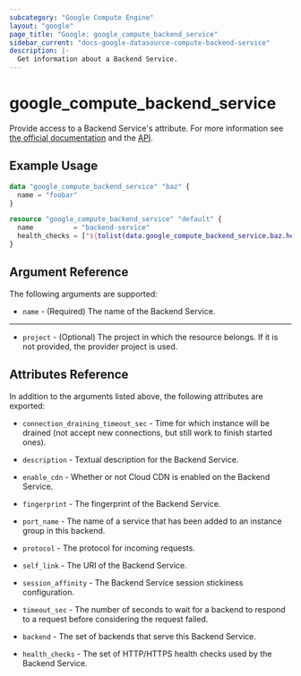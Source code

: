 ```yaml
---
subcategory: "Google Compute Engine"
layout: "google"
page_title: "Google: google_compute_backend_service"
sidebar_current: "docs-google-datasource-compute-backend-service"
description: |-
  Get information about a Backend Service.
---
```


# google\_compute\_backend\_service

Provide access to a Backend Service's attribute. For more information
see [the official documentation](https://cloud.google.com/compute/docs/load-balancing/http/backend-service)
and the [API](https://cloud.google.com/compute/docs/reference/latest/backendServices).

## Example Usage

```tf
data "google_compute_backend_service" "baz" {
  name = "foobar"
}

resource "google_compute_backend_service" "default" {
  name          = "backend-service"
  health_checks = ["${tolist(data.google_compute_backend_service.baz.health_checks)[0]}"]
}
```

## Argument Reference

The following arguments are supported:

* `name` - (Required) The name of the Backend Service.

- - -

* `project` - (Optional) The project in which the resource belongs. If it is not provided, the provider project is used.

## Attributes Reference

In addition to the arguments listed above, the following attributes are exported:

* `connection_draining_timeout_sec` - Time for which instance will be drained (not accept new connections, but still work to finish started ones).

* `description` - Textual description for the Backend Service.

* `enable_cdn` - Whether or not Cloud CDN is enabled on the Backend Service.

* `fingerprint` - The fingerprint of the Backend Service.

* `port_name` - The name of a service that has been added to an instance group in this backend.

* `protocol` - The protocol for incoming requests.

* `self_link` - The URI of the Backend Service.

* `session_affinity` - The Backend Service session stickiness configuration.

* `timeout_sec` - The number of seconds to wait for a backend to respond to a request before considering the request failed.

* `backend` - The set of backends that serve this Backend Service.

* `health_checks` - The set of HTTP/HTTPS health checks used by the Backend Service.
